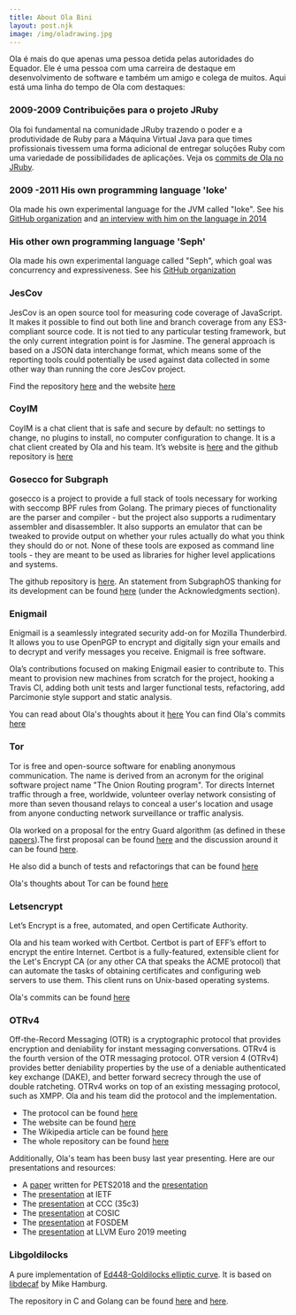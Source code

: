 ```yaml
---
title: About Ola Bini
layout: post.njk
image: /img/oladrawing.jpg
---
```


Ola é mais do que apenas uma pessoa detida pelas autoridades do Equador. Ele é uma pessoa com uma carreira de destaque em desenvolvimento de software e também um amigo e colega de muitos. Aqui está uma linha do tempo de Ola com destaques:

### 2009-2009  Contribuições para o projeto JRuby

Ola foi fundamental na comunidade JRuby trazendo o poder e a produtividade de Ruby para a Máquina Virtual Java para que times profissionais tivessem uma forma adicional de entregar soluções Ruby com uma variedade de possibilidades de aplicações. Veja os [commits de Ola no JRuby](https://github.com/jruby/jruby/commits?author=olabini).

### 2009 -2011 His own programming language 'Ioke'

Ola made his own experimental language for the JVM called "Ioke". See his [GitHub organization](https://github.com/Ioke) and [an interview with him on the language in 2014](https://www.youtube.com/watch?v=LlKdWx2YybU)

### His other own programming language 'Seph'

Ola made his own experimental language called "Seph", which goal was concurrency
and expressiveness. See his [GitHub organization](https://github.com/seph-lang/seph)

### JesCov

JesCov is an open source tool for measuring code coverage of JavaScript. It
makes it possible to find out both line and branch coverage from any
ES3-compliant source code. It is not tied to any particular testing framework,
but the only current integration point is for Jasmine. The general approach is
based on a JSON data interchange format, which means some of the reporting tools
could potentially be used against data collected in some other way than running
the core JesCov project.

Find the repository [here](https://github.com/jescov) and the website [here](http://jescov.olabini.com/)

### CoyIM

CoyIM is a chat client that is safe and secure by default: no settings to change,
no plugins to install, no computer configuration to change. It is a chat client
created by Ola and his team. It’s website is [here](https://coy.im/) and the
github repository is [here](https://github.com/coyim/coyim)

### Gosecco for Subgraph

gosecco is a project to provide a full stack of tools necessary for working with
seccomp BPF rules from Golang. The primary pieces of functionality are the
parser and compiler - but the project also supports a rudimentary assembler and
disassembler. It also supports an emulator that can be tweaked to provide output
on whether your rules actually do what you think they should do or not. None of
these tools are exposed as command line tools - they are meant to be used as
libraries for higher level applications and systems.

The github repository is [here](https://github.com/twtiger/gosecco). An statement
from SubgraphOS thanking for its development can be found [here](https://subgraph.com/blog/index.en.html)
(under the Acknowledgments section).

### Enigmail

Enigmail is a seamlessly integrated security add-on for Mozilla Thunderbird. It
allows you to use OpenPGP to encrypt and digitally sign your emails and to
decrypt and verify messages you receive. Enigmail is free software.

Ola’s contributions focused on making Enigmail easier to contribute to. This
meant to provision new machines from scratch for the project, hooking a Travis
CI, adding both unit tests and larger functional tests, refactoring, add
Parcimonie style support and static analysis.

You can read about Ola's thoughts about it [here](https://www.thoughtworks.com/de/insights/blog/lessons-learned-working-enigmail)
You can find Ola's commits [here](https://gitlab.com/enigmail/enigmail/commits/master?utf8=%E2%9C%93&search=Ola+Bini)

### Tor

Tor is free and open-source software for enabling anonymous communication. The
name is derived from an acronym for the original software project name "The
Onion Routing program". Tor directs Internet traffic through a free, worldwide,
volunteer overlay network consisting of more than seven thousand relays to
conceal a user's location and usage from anyone conducting network surveillance
or traffic analysis.

Ola worked on a proposal for the entry Guard algorithm (as defined in these
[papers](https://www.freehaven.net/anonbib/#wpes12-cogs)).The first proposal can
be found [here](https://gist.github.com/olabini/343da01de8e01491bf5c) and the
discussion around it can be found [here](https://lists.torproject.org/pipermail/tor-dev/2016-February/010392.html).

He also did a bunch of tests and refactorings that can be found [here](https://github.com/torproject/tor/commits?author=olabini&before=206d28ff152f2df5ccf966a5923804718f49b43b+35)

Ola's thoughts about Tor can be found [here](https://www.martinfowler.com/articles/tor-for-technologists.html)

### Letsencrypt

Let’s Encrypt is a free, automated, and open Certificate Authority.

Ola and his team worked with Certbot. Certbot is part of EFF’s effort to encrypt
the entire Internet. Certbot is a fully-featured, extensible client for the
Let's Encrypt CA (or any other CA that speaks the ACME protocol) that can
automate the tasks of obtaining certificates and configuring web servers to use
them. This client runs on Unix-based operating systems.

Ola's commits can be found [here](https://github.com/certbot/certbot/commits?author=olabini)

### OTRv4

Off-the-Record Messaging (OTR) is a cryptographic protocol that provides
encryption and deniability for instant messaging conversations. OTRv4 is the fourth version of
the OTR messaging protocol. OTR version 4 (OTRv4) provides better deniability
properties by the use of a deniable authenticated key exchange (DAKE), and better
forward secrecy through the use of double ratcheting. OTRv4 works on top of an
existing messaging protocol, such as XMPP. Ola and his team did the protocol and
the implementation.

* The protocol can be found [here](https://github.com/otrv4/otrv4/blob/master/otrv4.md)
* The website can be found [here](http://otr.im/)
* The Wikipedia article can be found [here](https://en.wikipedia.org/wiki/Off-the-Record_Messaging)
* The whole repository can be found [here](https://github.com/otrv4)

Additionally, Ola's team has been busy last year presenting. Here are our
presentations and resources:

* A [paper](https://petsymposium.org/2018/files/hotpets/7-bini.pdf) written for PETS2018
  and the [presentation](https://youtu.be/Px2WEQAzDCg?t=4769)
* The [presentation](https://datatracker.ietf.org/meeting/103/materials/slides-103-pearg-otrv4-slides-01) at IETF
* The [presentation](https://www.youtube.com/watch?v=KR4s6t9D9Jo) at CCC (35c3)
* The [presentation](https://www.youtube.com/watch?v=JYTEn2as0Rg) at COSIC
* The [presentation](https://fosdem.org/2019/schedule/event/otr4/) at FOSDEM
* The [presentation](https://llvm.org/devmtg/2019-04/slides/TechTalk-Celi-Clang_tools_for_implementing_cryptographic_protocols_like_OTRv4.pdf) at LLVM Euro 2019 meeting

### Libgoldilocks

A pure implementation of [Ed448-Goldilocks elliptic curve](https://eprint.iacr.org/2015/625.pdf).
It is based on [libdecaf](https://sourceforge.net/projects/ed448goldilocks/) by Mike Hamburg.

The repository in C and Golang can be found [here](https://github.com/otrv4/libgoldilocks)
and [here](https://github.com/otrv4/ed448).
